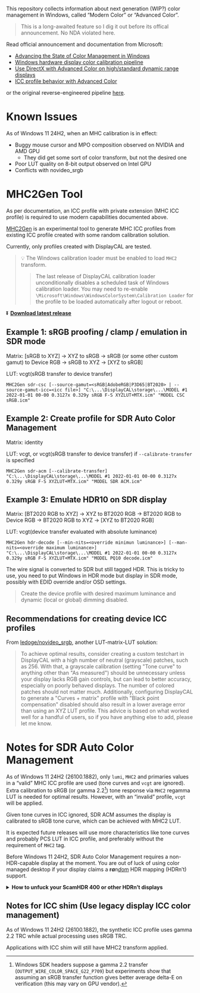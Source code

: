 This repository collects information about next generation (WIP?) color management in Windows, called “Modern Color” or “Advanced Color”.

> This is a long-awaited feature so I dig it out before its offical announcement. No NDA violated here.

Read official announcement and documentation from Microsoft:
* [Advancing the State of Color Management in Windows](https://devblogs.microsoft.com/directx/auto-color-management/)
* [Windows hardware display color calibration pipeline](https://learn.microsoft.com/en-us/windows/win32/wcs/display-calibration-mhc)
* [Use DirectX with Advanced Color on high/standard dynamic range displays](https://learn.microsoft.com/en-us/windows/win32/direct3darticles/high-dynamic-range)
* [ICC profile behavior with Advanced Color](https://learn.microsoft.com/en-us/windows/win32/wcs/advanced-color-icc-profiles)

or the original reverse-engineered pipeline [here](pipeline.md).

# Known Issues

As of Windows 11 24H2, when an MHC calibration is in effect:

* Buggy mouse cursor and MPO composition observed on NVIDIA and AMD GPU
  * They did get some sort of color transform, but not the desired one
* Poor LUT quality on 8-bit output observed on Intel GPU
* Conflicts with novideo_srgb

# MHC2Gen Tool

As per documentation, an ICC profile with private extension (MHC ICC profile) is required to use modern capabilities documented above.

[MHC2Gen](MHC2Gen) is an experimental tool to generate MHC ICC profiles from existing ICC profile created with some random calibration solution.

Currently, only profiles created with DisplayCAL are tested.

> 💡 The Windows calibration loader must be enabled to load `MHC2` transform.
> > The last release of DisplayCAL calibration loader unconditionally disables a scheduled task of Windows calibration loader. You may need to re-enable `\Microsoft\Windows\WindowsColorSystem\Calibration Loader` for the profile to be loaded automatically after logout or reboot.


⏬ **[Download latest release](https://github.com/dantmnf/MHC2/releases/tag/ci-build)**

## Example 1: sRGB proofing / clamp / emulation in SDR mode

Matrix: [sRGB to XYZ] -> XYZ to sRGB -> sRGB (or some other custom gamut) to Device RGB -> sRGB to XYZ -> [XYZ to sRGB]

LUT: vcgt(sRGB transfer to device transfer)

```
MHC2Gen sdr-csc [--source-gamut=<sRGB|AdobeRGB|P3D65|BT2020> | --source-gamut-icc=<icc file>] "C:\...\DisplayCAL\storage\...\MODEL #1 2022-01-01 00-00 0.3127x 0.329y sRGB F-S XYZLUT+MTX.icm" "MODEL CSC sRGB.icm"
```

## Example 2: Create profile for SDR Auto Color Management

Matrix: identity

LUT: vcgt, or vcgt(sRGB transfer to device transfer) if `--calibrate-transfer` is specified

```
MHC2Gen sdr-acm [--calibrate-transfer] "C:\...\DisplayCAL\storage\...\MODEL #1 2022-01-01 00-00 0.3127x 0.329y sRGB F-S XYZLUT+MTX.icm" "MODEL SDR ACM.icm"
```

## Example 3: Emulate HDR10 on SDR display

Matrix: [BT2020 RGB to XYZ] -> XYZ to BT2020 RGB -> BT2020 RGB to Device RGB -> BT2020 RGB to XYZ -> [XYZ to BT2020 RGB]

LUT: vcgt(device transfer evaluated with absolute luminance)

```
MHC2Gen hdr-decode [--min-nits=<override minimun luminance>] [--man-nits=<override maximum luminance>] "C:\...\DisplayCAL\storage\...\MODEL #1 2022-01-01 00-00 0.3127x 0.329y sRGB F-S XYZLUT+MTX.icm" "MODEL PQ10 decode.icm"
```

The wire signal is converted to SDR but still tagged HDR. This is tricky to use, you need to put Windows in HDR mode but display in SDR mode, possibly with EDID override and/or OSD settings.

> Create the device profile with desired maximum luminance and dynamic (local or global) dimming disabled.

## Recommendations for creating device ICC profiles

From [ledoge/novideo_srgb](https://github.com/ledoge/novideo_srgb), another LUT-matrix-LUT solution:

> To achieve optimal results, consider creating a custom testchart in DisplayCAL with a high number of neutral (grayscale) patches, such as 256. With that, a grayscale calibration (setting "Tone curve" to anything other than "As measured") should be unnecessary unless your display lacks RGB gain controls, but can lead to better accuracy, especially on poorly behaved displays. The number of colored patches should not matter much. Additionally, configuring DisplayCAL to generate a "Curves + matrix" profile with "Black point compensation" disabled should also result in a lower average error than using an XYZ LUT profile. This advice is based on what worked well for a handful of users, so if you have anything else to add, please let me know.

# Notes for SDR Auto Color Management

As of Windows 11 24H2 (26100.1882), only `lumi`, `MHC2` and primaries values in a “valid” MHC ICC profile are used (tone curves and `vcgt` are ignored). Extra calibration to sRGB (or gamma 2.2[^1]) tone response via `MHC2` regamma LUT is needed for optimal results. However, with an “invalid” profile, `vcgt` will be applied.

Given tone curves in ICC ignored, SDR ACM assumes the display is calibrated to sRGB tone curve, which can be achieved with MHC2 LUT.



It is expected future releases will use more characteristics like tone curves and probably PCS LUT in ICC profile, and preferably without the requirement of `MHC2` tag.

Before Windows 11 24H2, SDR Auto Color Management requires a non-HDR-capable display at the moment. You are out of luck of using color managed desktop if your display claims a <b>r<i>a</i></b><i>n<u>d</i>om</u> HDR mapping (HDRn’t) support.

<details>
<summary><b>How to unfuck your ScamHDR 400 or other HDRn’t displays</b></summary>
 
i.e. How to force disable fake HDR 

Microsoft has a good tradition that trusting hardware vendors’ marketing scam over professional users. [This also applies to HDR displays.](https://support.microsoft.com/en-us/windows/hdr-settings-in-windows-2d767185-38ec-7fdc-6f97-bbc6c5ef24e6#:~:text=Colors%20do%20not%20display%20correctly%20on%20an%20external%20HDR%2Dcapable%20display.)

If your display claims to be HDR-capable, you can disable it in one of the following ways:

#### Hiding HDR support
  * OSD setting
    * Some display only turns off HDR10 wire signal decoding without hiding HDR capability, i.e. assuming HDR10 wire signal is SDR signal. In this case, [emulating HDR10 on SDR](#example-3-emulate-hdr10-on-sdr-display) can be used to calibrate HDR output.
  * Override EDID
    * in Windows registry (cost: 0, effect varies on GPU driver: may have glitches, or can’t override HDR metadata, or still HDR-capable but doesn't turn on HDR mapping, or doesn’t work at all)
    * with workstation-grade GPUs (at 2x cost with similar performance)
    * by intercepting EDID in physical link (cost: unlimited)
    * Use an external box that can override EDID (e.g. a ~$200 3DLUT loader, maybe not HDCP-capable)

#### Replacing
Replace it with [some][XDR] [professional][Creator Extreme] [display][HX310] (cost: $3.5k+)

[ScamHDR 400]: https://displayhdr.org/performance-criteria-cts1-1/
[XDR]: https://www.apple.com/pro-display-xdr/
[Creator Extreme]: https://www.lenovo.com/us/en/p/accessories-and-software/monitors/office/62a6rar3us
[HX310]: https://pro.sony/ue_US/products/broadcastpromonitors/bvm-hx310
[auto color management]: https://user-images.githubusercontent.com/2252500/194107647-788c3cab-6730-4728-b337-266ab9867481.png

</details>

## Notes for ICC shim (Use legacy display ICC color management)

As of Windows 11 24H2 (26100.1882), the synthetic ICC profile uses gamma 2.2 TRC while actual processing uses sRGB TRC.

Applications with ICC shim will still have MHC2 transform applied.

[^1]: Windows SDK headers suppose a gamma 2.2 transfer (`OUTPUT_WIRE_COLOR_SPACE_G22_P709`) but experiments show that assuming an sRGB transfer function gives better average delta-E on verification (this may vary on GPU vendor).
